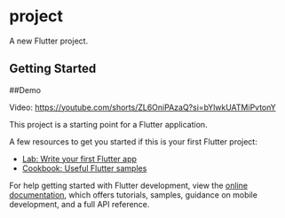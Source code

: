 # project

A new Flutter project.

## Getting Started

##Demo

Video: https://youtube.com/shorts/ZL6OniPAzaQ?si=bYlwkUATMiPvtonY

This project is a starting point for a Flutter application.

A few resources to get you started if this is your first Flutter project:

- [Lab: Write your first Flutter app](https://docs.flutter.dev/get-started/codelab)
- [Cookbook: Useful Flutter samples](https://docs.flutter.dev/cookbook)

For help getting started with Flutter development, view the
[online documentation](https://docs.flutter.dev/), which offers tutorials,
samples, guidance on mobile development, and a full API reference.
